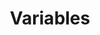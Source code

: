 ---
title: "Variables"
linkTitle: "Variables"
description: "Information regarding what a variable is, using variables, and variable scopes."
weight: 300
---